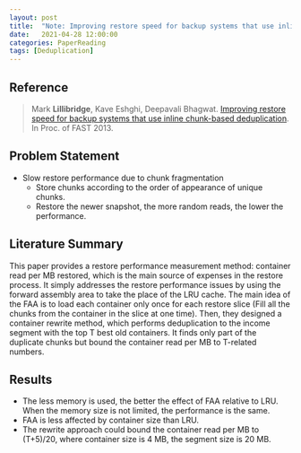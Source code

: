 ```yaml
---
layout: post
title:  "Note: Improving restore speed for backup systems that use inline chunk-based deduplication."
date:   2021-04-28 12:00:00
categories: PaperReading
tags: [Deduplication]
---
```


## Reference

> Mark **Lillibridge**, Kave Eshghi, Deepavali Bhagwat. [Improving restore speed for backup systems that use inline chunk-based deduplication](https://www.usenix.org/system/files/conference/fast13/fast13-final124.pdf). In Proc. of FAST 2013.

## Problem Statement

* Slow restore performance due to chunk fragmentation
    * Store chunks according to the order of appearance of unique chunks.
    * Restore the newer snapshot, the more random reads, the lower the performance.

<!-- more -->

## Literature Summary

This paper provides a restore performance measurement method: container read per MB restored, which is the main source of expenses in the restore process. 
It simply addresses the restore performance issues by using the forward assembly area to take the place of the LRU cache. The main idea of the FAA is to load each container only once for each restore slice (Fill all the chunks from the container in the slice at one time). Then, they designed a container rewrite method, which performs deduplication to the income segment with the top T best old containers. It finds only part of the duplicate chunks but bound the container read per MB to T-related numbers.

## Results

* The less memory is used, the better the effect of FAA relative to LRU. When the memory size is not limited, the performance is the same.
* FAA is less affected by container size than LRU.
* The rewrite approach could bound the container read per MB to (T+5)/20, where container size is 4 MB, the segment size is 20 MB.

